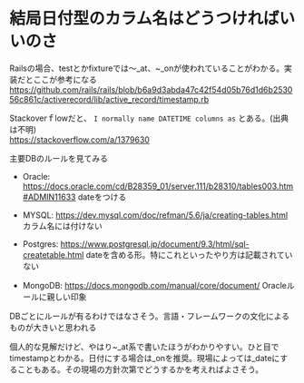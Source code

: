 # 結局日付型のカラム名はどうつければいいのさ

Railsの場合、testとかfixtureでは〜_at、~_onが使われていることがわかる。実装だとここが参考になる  
https://github.com/rails/rails/blob/b6a9d3abda47c42f54d05b76d1d6b253056c861c/activerecord/lib/active_record/timestamp.rb


Stackoverｆlowだと、 `I normally name DATETIME columns as` とある。(出典は不明)  
https://stackoverflow.com/a/1379630


主要DBのルールを見てみる

- Oracle: https://docs.oracle.com/cd/B28359_01/server.111/b28310/tables003.htm#ADMIN11633
  dateをつける
- MYSQL: https://dev.mysql.com/doc/refman/5.6/ja/creating-tables.html  
  カラム名には付けない
- Postgres: https://www.postgresql.jp/document/9.3/html/sql-createtable.html
  dateを含める形。特にこれといったやり方は記載されていない

- MongoDB: https://docs.mongodb.com/manual/core/document/
  Oracleルールに親しい印象

DBごとにルールが有るわけではなさそう。言語・フレームワークの文化によるものが大きいと思われる

個人的な見解だけど、やはり~_at系で書いたほうがわかりやすい。ひと目でtimestampとわかる。日付にする場合は_onを推奨。現場によっては_dateにすることもある。その現場の方針次第でどうするかを考えればよさそう。
